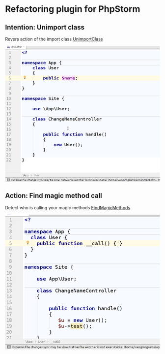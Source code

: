 # Refactoring plugin for PhpStorm

## Intention: Unimport class 
Revers action of the import class
[UnimportClass](src/com/funivan/phpstorm/refactoring/unimportClass/README.md)

![Unimport class](doc/unimport.gif) 

## Action: Find magic method call
Detect who is calling your magic methods
[FindMagicMethods](src/com/funivan/phpstorm/refactoring/findMagicMethods/README.md)

![FindMagicMethods](doc/find-magick-methods.gif)